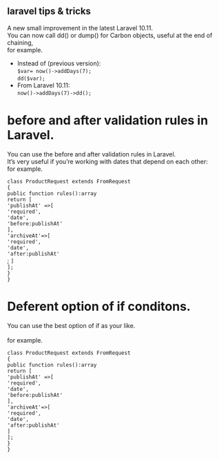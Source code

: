 ## laravel tips & tricks

A new small improvement in the latest Laravel 10.11.<br>
You can now call dd() or dump() for Carbon objects, useful at the end of chaining, <br>for example.

- Instead of (previous version):<br>
`$var= now()->addDays(7);`<br>
`dd($var);`<br>
- From Laravel 10.11:<br>
`now()->addDays(7)->dd();`<br>

# before and after validation rules in Laravel.

You can use the before and after validation rules in Laravel. <br>
It’s very useful if you’re working with dates that depend on each other: <br>for example.

`class ProductRequest extends FromRequest`<br>
  `{`<br>
    `public function rules():array`<br>
      `return [`<br>
        `'publishAt' =>[`<br>
          `'required',`<br>
          `'date',`<br>
          `'before:publishAt'`<br>
        `],`<br>
        `'archiveAt'=>[`<br>
          `'required',`<br>
          `'date',`<br>
          `'after:publishAt'`<br>;
        `]`<br>
    `];`<br>
  `}`<br>
`}`<br>

# Deferent option of if conditons.

You can use the best option of if as your like. <br>
<br>for example.

`class ProductRequest extends FromRequest`<br>
`{`<br>
`public function rules():array`<br>
  `return [`<br>
`'publishAt' =>[`<br>
`'required',`<br>
`'date',`<br>
`'before:publishAt'`<br>
`],`<br>
`'archiveAt'=>[`<br>
`'required',`<br>
`'date',`<br>
`'after:publishAt'`<br>
`]`<br>
`];`<br>
`}`<br>
`}`<br>
